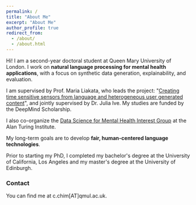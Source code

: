 ```yaml
---
permalink: /
title: "About Me"
excerpt: "About Me"
author_profile: true
redirect_from: 
  - /about/
  - /about.html
---
```


Hi! I am a second-year doctoral student at Queen Mary University of London. I work on **natural language processing for mental health applications**, with a focus on synthetic data generation, explainability, and evaluation.

I am supervised by Prof. Maria Liakata, who leads the project: "[Creating time sensitive sensors from language and heterogeneous user generated content](https://www.turing.ac.uk/people/researchers/ai-fellows)", and jointly supervised by Dr. Julia Ive. My studies are funded by the DeepMind Scholarship. 

I also co-organize the [Data Science for Mental Health Interest Group](https://turing-ds4mh.github.io) at the Alan Turing Institute.

My long-term goals are to develop **fair, human-centered language technologies**. 

Prior to starting my PhD, I completed my bachelor's degree at the University of California, Los Angeles and my master's degree at the University of Edinburgh.

### Contact
You can find me at &#x63;&#x2E;&#x63;&#x68;&#x69;&#x6D;[AT]&#x71;&#x6d;&#x75;&#x6c;&#x2e;&#x61;&#x63;&#x2e;&#x75;&#x6b;.
